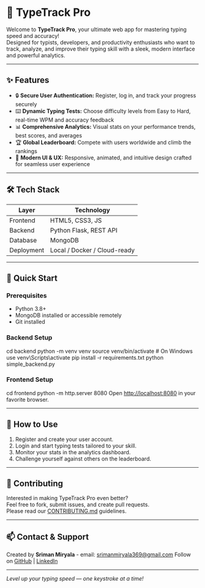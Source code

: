 # 🚀 TypeTrack Pro

Welcome to **TypeTrack Pro**, your ultimate web app for mastering typing speed and accuracy!  
Designed for typists, developers, and productivity enthusiasts who want to track, analyze, and improve their typing skill with a sleek, modern interface and powerful analytics.

---

## ✨ Features

- 🔒 **Secure User Authentication:** Register, log in, and track your progress securely
- ⌨️ **Dynamic Typing Tests:** Choose difficulty levels from Easy to Hard, real-time WPM and accuracy feedback
- 📊 **Comprehensive Analytics:** Visual stats on your performance trends, best scores, and averages
- 🏆 **Global Leaderboard:** Compete with users worldwide and climb the rankings
- 🎨 **Modern UI & UX:** Responsive, animated, and intuitive design crafted for seamless user experience

---

## 🛠️ Tech Stack

| Layer      | Technology                  |
|------------|-----------------------------|
| Frontend   | HTML5, CSS3, JS     |
| Backend    | Python Flask, REST API      |
| Database   | MongoDB                    |
| Deployment | Local / Docker / Cloud-ready|

---

## 🚀 Quick Start

### Prerequisites
- Python 3.8+
- MongoDB installed or accessible remotely
- Git installed

### Backend Setup
cd backend
python -m venv venv
source venv/bin/activate # On Windows use venv\Scripts\activate
pip install -r requirements.txt
python simple_backend.py

### Frontend Setup
cd frontend
python -m http.server 8080
Open [http://localhost:8080](http://localhost:8080) in your favorite browser.

---

## 🎯 How to Use
1. Register and create your user account.
2. Login and start typing tests tailored to your skill.
3. Monitor your stats in the analytics dashboard.
4. Challenge yourself against others on the leaderboard.

---

## 🤝 Contributing

Interested in making TypeTrack Pro even better?  
Feel free to fork, submit issues, and create pull requests.  
Please read our [CONTRIBUTING.md](CONTRIBUTING.md) guidelines.

---



## 📫 Contact & Support

Created by **Sriman Miryala** - email: srimanmiryala369@gmail.com
Follow on [GitHub](https://github.com/srimanmiryala) | [LinkedIn](https://linkedin.com/in/srimanmiryala)

---

*Level up your typing speed — one keystroke at a time!*  
